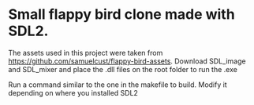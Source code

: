 # Small flappy bird clone made with SDL2.
The assets used in this project were taken from https://github.com/samuelcust/flappy-bird-assets.
Download SDL_image and SDL_mixer and place the .dll files on the root folder to run the .exe 

Run a command similar to the one in the makefile to build. 
Modify it depending on where you installed SDL2 
